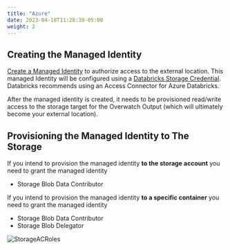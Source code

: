 ```yaml
---
title: "Azure"
date: 2023-04-18T11:28:39-05:00
weight: 2
---
```

## Creating the Managed Identity
[Create a Managed Identity](https://learn.microsoft.com/en-us/azure/databricks/data-governance/unity-catalog/azure-managed-identities#--configure-a-managed-identity-for-unity-catalog) 
to authorize access to the external location. This managed Identity will be configured using a [Databricks 
Storage Credential](https://learn.microsoft.com/en-us/azure/databricks/data/manage-storage-credentials). Databricks 
recommends using an Access Connector for Azure Databricks.

After the managed identity is created, it needs to be provisioned read/write access to the storage target for the 
Overwatch Output (which will ultimately become your external location).

## Provisioning the Managed Identity to The Storage
If you intend to provision the managed identity **to the storage account** you need to grant the managed identity 
* Storage Blob Data Contributor

If you intend to provision the managed identity **to a specific container** you need to grant the managed identity
* Storage Blob Data Contributor
* Storage Blob Delegator

![StorageACRoles](/images/EnvironmentSetup/storage_ac_roles.png)